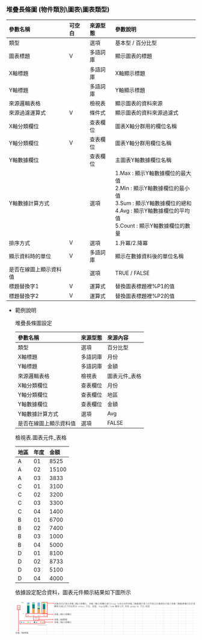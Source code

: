 ### <div id="chart-areabarchart">堆疊長條圖 <path>(物件類別\圖表\圖表類型)</div>

| 參數名稱        | 可空白	  	  | 來源型態	   | 參數說明	    |
|:------------- |:------------- |:------------- |:------------- |
| 類型	| 	| 選項	| 基本型 / 百分比型| 
| 圖表標題	| V	| 多語詞庫	| 顯示圖表的標題| 
| X軸標題	| 	| 多語詞庫	| X軸顯示標題| 
| Y軸標題	| 	| 多語詞庫	| Y軸顯示標題| 
| 來源邏輯表格	| 	| 檢視表	| 顯示圖表的資料來源| 
| 來源過濾運算式	| V	| 條件式	| 顯示圖表的資料來源過濾式| 
| X軸分類欄位	| 	| 查表欄位	| 圖表X軸分群用的欄位名稱| 
| Y軸分類欄位	| V	| 查表欄位	| 圖表Y軸分群用欄位名稱| 
| Y軸數據欄位	| 	| 查表欄位	| 主圖表Y軸數據欄位名稱| 
| Y軸數據計算方式	| 	| 選項	| 1.Max : 顯示Y軸數據欄位的最大值<br>2.Min : 顯示Y軸數據欄位的最小值<br>3.Sum : 顯示Y軸數據欄位的總和<br>4.Avg : 顯示Y軸數據欄位的平均值<br>5.Count : 顯示Y軸數據欄位的數量<br>| 
| 排序方式	| V	| 選項	| 1.升冪/2.降冪  | 未設定時為升冪| 
| 顯示資料時的單位	| V	| 多語詞庫	| 顯示在數據資料後的單位名稱| 
| 是否在線圖上顯示資料值	| 	| 選項	| TRUE / FALSE| 
| 標題替換字1	| V	| 運算式	| 替換圖表標題裡%P1的值| 
| 標題替換字2	| V	| 運算式	| 替換圖表標題裡%P2的值| 

* 範例說明

    堆疊長條圖設定

    | 參數名稱	| 來源型態	| 來源內容| 
    |:------------- |:------------- |:------------- |
    | 類型	| 選項	| 百分比型| 
    | X軸標題	| 多語詞庫	| 月份| 
    | Y軸標題	| 多語詞庫	| 金額| 
    | 來源邏輯表格| 檢視表	| 圖表元件_表格| 
    | X軸分類欄位		| 查表欄位	| 月份| 
    | Y軸分類欄位		| 查表欄位	| 地區| 
    | Y軸數據欄位		| 查表欄位	| 金額| 
    | Y軸數據計算方式	| 選項	| Avg| 
    | 是否在線圖上顯示資料值	| 選項	| FALSE| 

    檢視表.圖表元件_表格

    | 地區	| 年度	| 金額	|
    |:------------- |:------------- |:------------- |
    | A	| 01	| 8525| 
    | A	| 02	| 15100| 
    | A	| 03	| 3833| 
    | C	| 01	| 3100| 
    | C	| 02	| 3200| 
    | C	| 03	| 3300| 
    | C	| 04	| 1400| 
    | B	| 01	| 6700| 
    | B	| 02	| 7400| 
    | B	| 03	| 1000| 
    | B	| 04	| 5000| 
    | D	| 01	| 8100| 
    | D	| 02	| 8733| 
    | D	| 03	| 5100| 
    | D	| 04	| 4000| 

    依據設定配合資料，圖表元件顯示結果如下圖所示

    ![Alt areabarchart1](./img/areabarchart1.png)
